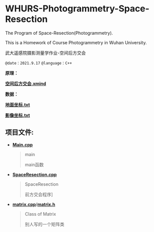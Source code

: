 # WHURS-Photogrammetry-Space-Resection

The Program of Space-Resection(Photogrammetry).

This is a Homework of Course Photogrammetry in Wuhan University.

武大遥感院摄影测量学作业-空间后方交会

`@date：2021.9.17` `@language：C++`

**原理：**

**[空间后方交会.xmind](https://github.com/Raymond1030/WHURS-Photogrammetry-Space-Resection/blob/main/%E7%A9%BA%E9%97%B4%E5%90%8E%E6%96%B9%E4%BA%A4%E4%BC%9A.xmind)**

**数据：**

[**地面坐标.txt**](https://github.com/Raymond1030/WHURS-Photogrammetry-Space-Resection/blob/main/%E5%90%8E%E6%96%B9%E4%BA%A4%E4%BC%9A/Space%20Resection/%E5%9C%B0%E9%9D%A2%E5%9D%90%E6%A0%87.txt)

**[影像坐标.txt](https://github.com/Raymond1030/WHURS-Photogrammetry-Space-Resection/blob/main/后方交会/Space%20Resection/影像坐标.txt)**

## 项目文件:

- **[Main.cpp](https://github.com/Raymond1030/WHURS-Photogrammetry-Space-Resection/blob/main/%E5%90%8E%E6%96%B9%E4%BA%A4%E4%BC%9A/Space%20Resection/Main.cpp)**

  > main
  >
  > main函数

- **[SpaceResection.cpp](https://github.com/Raymond1030/WHURS-Photogrammetry-Space-Resection/blob/main/%E5%90%8E%E6%96%B9%E4%BA%A4%E4%BC%9A/Space%20Resection/SpaceResection.cpp)**

  > SpaceResection 
  >
  > 前方交会程序]

- [**matrix.cpp**](https://github.com/Raymond1030/WHURS-Photogrammetry-Space-Resection/blob/main/%E5%90%8E%E6%96%B9%E4%BA%A4%E4%BC%9A/Space%20Resection/matrix.cpp)/**[matrix.h](https://github.com/Raymond1030/WHURS-Photogrammetry-Space-Resection/blob/main/%E5%90%8E%E6%96%B9%E4%BA%A4%E4%BC%9A/Space%20Resection/matrix.h)**

  > Class of Matrix
  >
  > 别人写的一个矩阵类  



